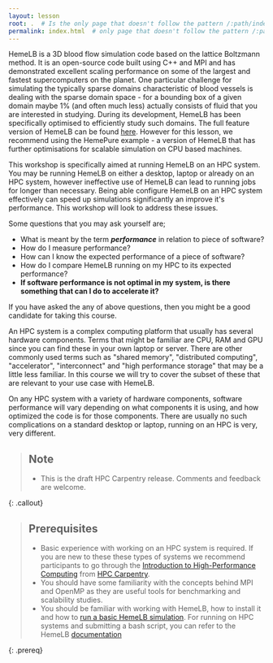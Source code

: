 ```yaml
---
layout: lesson
root: .  # Is the only page that doesn't follow the pattern /:path/index.html
permalink: index.html  # only page that doesn't follow the pattern /:path/index.html
---
```


HemeLB is a 3D blood flow simulation code based on the lattice Boltzmann method. It is an open-source code built
using C++ and MPI and has demonstrated excellent scaling performance on some of the largest and fastest supercomputers
on the planet. One particular challenge for simulating the typically sparse domains characteristic of blood vessels is
dealing with the sparse domain space - for a bounding box of a given domain maybe 1% (and often much less) actually 
consists of fluid that you are interested in studying. During its development, HemeLB has been specifically optimised 
to efficiently study such domains. The full feature version of HemeLB can be found [here](https://github.com/hemelb-codes/).
However for this lesson, we recommend using the HemePure example - a version of HemeLB that has
further optimisations for scalable simulation on CPU based machines.

This workshop is specifically aimed at running HemeLB on an HPC system. You may be running HemeLB on either a desktop,
laptop or already on an HPC system, however ineffective use of HemeLB can lead to running jobs for
longer than necessary. Being able configure HemeLB on an HPC system effectively can speed up simulations significantly
an improve it's performance. This workshop will look to address these issues.

Some questions that you may ask yourself are;

* What is meant by the term ***performance*** in relation to piece of software?
* How do I measure performance?
* How can I know the expected performance of a piece of software?
* How do I compare HemeLB running on my HPC to its expected performance?
* **If software performance is not optimal in my system, is there something that can I
  do to accelerate it?**

If you have asked the any of above questions, then you might be a good candidate for
taking this course.

An HPC system is a complex computing platform that usually has several hardware
components. Terms that might be familiar are CPU, RAM and GPU since you can find these
in your own laptop or server. There are other commonly used terms such as "shared
memory", "distributed computing", "accelerator", "interconnect" and "high performance
storage" that may be a little less familiar. In this course we will try to cover the
subset of these that are relevant to your use case with HemeLB.

On any HPC system with a variety of hardware components, software performance will vary
depending on what components it is using, and how optimized the code is for those
components. There are usually no such complications on a standard desktop or laptop,
running on an HPC is very, very different.

> ## Note
>
> - This is the draft HPC Carpentry release. Comments and feedback are welcome.
>
{: .callout}

> ## Prerequisites
>
> - Basic experience with working on an HPC system is required. If you are new to these
>   these types of systems we recommend participants to go through the
>   [Introduction to High-Performance Computing](https://hpc-carpentry.github.io/hpc-intro/)
>   from [HPC Carpentry](https://hpc-carpentry.github.io/).
> - You should have some familiarity with the concepts behind MPI and OpenMP as they are useful
>   tools for benchmarking and scalability studies.
> - You should be familiar with working with HemeLB, how to install it and how to
>   [run a basic HemeLB simulation](http://hemelb.org.s3-website.eu-west-2.amazonaws.com/tutorials/simulation/). 
>   For running on HPC systems and submitting a bash script, you can refer to the HemeLB
>   [documentation](https://github.com/hemelb-codes/hemelb/raw/main/Doc/hemelb_documentation.doc)
>
{: .prereq}
